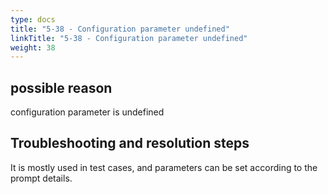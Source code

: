 ```yaml
---
type: docs
title: "5-38 - Configuration parameter undefined"
linkTitle: "5-38 - Configuration parameter undefined"
weight: 38
---
```


## possible reason

configuration parameter is undefined

## Troubleshooting and resolution steps

It is mostly used in test cases, and parameters can be set according to the prompt details.

<p style="margin-top: 3rem;"> </p>